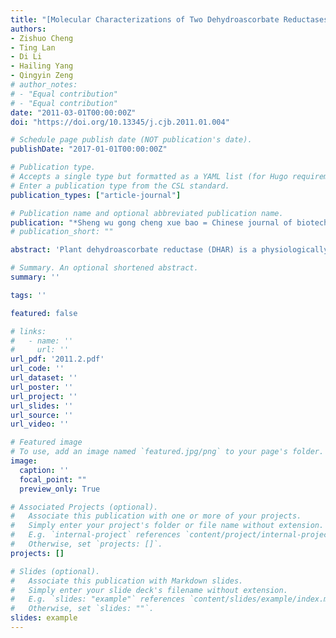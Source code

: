 ```yaml
---
title: "[Molecular Characterizations of Two Dehydroascorbate Reductases from Selaginella Moellendorffii]"
authors:
- Zishuo Cheng
- Ting Lan
- Di Li
- Hailing Yang
- Qingyin Zeng
# author_notes:
# - "Equal contribution"
# - "Equal contribution"
date: "2011-03-01T00:00:00Z"
doi: "https://doi.org/10.13345/j.cjb.2011.01.004" 

# Schedule page publish date (NOT publication's date).
publishDate: "2017-01-01T00:00:00Z"

# Publication type.
# Accepts a single type but formatted as a YAML list (for Hugo requirements).
# Enter a publication type from the CSL standard.
publication_types: ["article-journal"]

# Publication name and optional abbreviated publication name.
publication: "*Sheng wu gong cheng xue bao = Chinese journal of biotechnology*427.1 (2011): 76-84"
# publication_short: ""

abstract: 'Plant dehydroascorbate reductase (DHAR) is a physiologically important reducing enzyme in the ascorbate-glutathione recycling reaction. In this study, two DHARs genes (SmDHAR1 and SmDHAR2) were isolated from Selaginella moellendorffii. The SmDHAR1 and SmDHAR2 genes encode two proteins of 218 and 241 amino acid residues, with a calculated molecular mass of 23.97 kDa and 27.33 kDa, respectively. The genomic sequence analysis showed SmDHAR1 and SmDHAR2 contained five and six introns, respectively. Reverse transcription PCR revealed that the SmDHAR1 and SmDHAR2 were constitutive expression genes in S. moellendorffii. The recombinant SmDHAR1 and SmDHAR2 proteins were overexpressed in E. coli, and were purified by Ni-affinity chromatography. The recombinant SmDHAR1 showed 116-fold higher enzymatic activity towards the substrate dehydroascorbate than recombinant SmDHAR2. The recombinant SmDHAR1 showed higher thermal stability than recombinant SmDHAR2. These results indicated obvious functional divergence between the duplicate genes SmDHAR1 and SmDHAR2.'

# Summary. An optional shortened abstract.
summary: ''

tags: ''

featured: false

# links:
#   - name: ''
#     url: ''
url_pdf: '2011.2.pdf'
url_code: ''
url_dataset: ''
url_poster: ''
url_project: ''
url_slides: ''
url_source: ''
url_video: ''

# Featured image
# To use, add an image named `featured.jpg/png` to your page's folder. 
image:
  caption: ''
  focal_point: ""
  preview_only: True

# Associated Projects (optional).
#   Associate this publication with one or more of your projects.
#   Simply enter your project's folder or file name without extension.
#   E.g. `internal-project` references `content/project/internal-project/index.md`.
#   Otherwise, set `projects: []`.
projects: []

# Slides (optional).
#   Associate this publication with Markdown slides.
#   Simply enter your slide deck's filename without extension.
#   E.g. `slides: "example"` references `content/slides/example/index.md`.
#   Otherwise, set `slides: ""`.
slides: example
---
```



